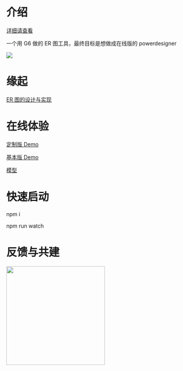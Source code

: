 # 介绍

[详细请查看](http://zyking.xyz:5012/)

一个用 G6 做的 ER 图工具，最终目标是想做成在线版的 powerdesigner

<img target="_bank" src='https://raw.githubusercontent.com/lusess123/web-pdm/master/doc/web-pdm-pre.png'>

# 缘起

[ER 图的设计与实现](https://www.yuque.com/antv/g6-blog/nbaywp)

# 在线体验

[定制版 Demo](http://zyking.xyz:5080/demo/ '定制版Demo')

[基本版 Demo](http://zyking.xyz:5002/ '基本版Demo')

[模型](http://zyking.xyz:5012/_demos/type-erd/ '模型')

# 快速启动

npm i

npm run watch

# 反馈与共建

<img src='http://zyking.xyz:5012/static/group.1959d82a.jpeg' width='260'>
